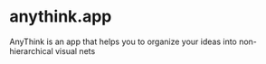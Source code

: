 # anythink.app
AnyThink is an app that helps you to organize your ideas into non-hierarchical visual nets
